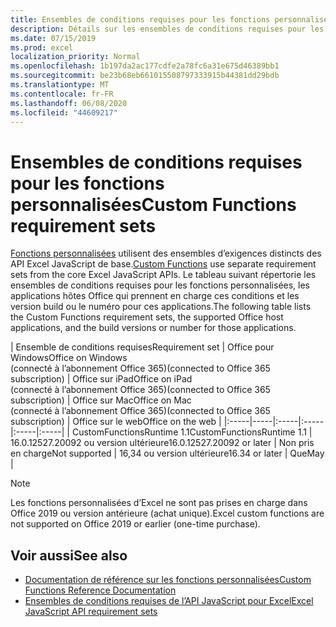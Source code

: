 ```yaml
---
title: Ensembles de conditions requises pour les fonctions personnalisées
description: Détails sur les ensembles de conditions requises pour les fonctions personnalisées pour l’API JavaScript pour Excel
ms.date: 07/15/2019
ms.prod: excel
localization_priority: Normal
ms.openlocfilehash: 1b197da2ac177cdfe2a78fc6a31e675d46389bb1
ms.sourcegitcommit: be23b68eb661015508797333915b44381dd29bdb
ms.translationtype: MT
ms.contentlocale: fr-FR
ms.lasthandoff: 06/08/2020
ms.locfileid: "44609217"
---
```

# <a name="custom-functions-requirement-sets"></a><span data-ttu-id="81c79-103">Ensembles de conditions requises pour les fonctions personnalisées</span><span class="sxs-lookup"><span data-stu-id="81c79-103">Custom Functions requirement sets</span></span>

<span data-ttu-id="81c79-104">[Fonctions personnalisées](./custom-functions-overview.md) utilisent des ensembles d’exigences distincts des API Excel JavaScript de base.</span><span class="sxs-lookup"><span data-stu-id="81c79-104">[Custom Functions](./custom-functions-overview.md) use separate requirement sets from the core Excel JavaScript APIs.</span></span> <span data-ttu-id="81c79-105">Le tableau suivant répertorie les ensembles de conditions requises pour les fonctions personnalisées, les applications hôtes Office qui prennent en charge ces conditions et les version build ou le numéro pour ces applications.</span><span class="sxs-lookup"><span data-stu-id="81c79-105">The following table lists the Custom Functions requirement sets, the supported Office host applications, and the build versions or number for those applications.</span></span>

|  <span data-ttu-id="81c79-106">Ensemble de conditions requises</span><span class="sxs-lookup"><span data-stu-id="81c79-106">Requirement set</span></span>  |  <span data-ttu-id="81c79-107">Office pour Windows</span><span class="sxs-lookup"><span data-stu-id="81c79-107">Office on Windows</span></span><br><span data-ttu-id="81c79-108">(connecté à l’abonnement Office 365)</span><span class="sxs-lookup"><span data-stu-id="81c79-108">(connected to Office 365 subscription)</span></span>  |  <span data-ttu-id="81c79-109">Office sur iPad</span><span class="sxs-lookup"><span data-stu-id="81c79-109">Office on iPad</span></span><br><span data-ttu-id="81c79-110">(connecté à l’abonnement Office 365)</span><span class="sxs-lookup"><span data-stu-id="81c79-110">(connected to Office 365 subscription)</span></span>  |  <span data-ttu-id="81c79-111">Office sur Mac</span><span class="sxs-lookup"><span data-stu-id="81c79-111">Office on Mac</span></span><br><span data-ttu-id="81c79-112">(connecté à l’abonnement Office 365)</span><span class="sxs-lookup"><span data-stu-id="81c79-112">(connected to Office 365 subscription)</span></span>  | <span data-ttu-id="81c79-113">Office sur le web</span><span class="sxs-lookup"><span data-stu-id="81c79-113">Office on the web</span></span> |
|:-----|-----|:-----|:-----|:-----|:-----|
| <span data-ttu-id="81c79-114">CustomFunctionsRuntime 1.1</span><span class="sxs-lookup"><span data-stu-id="81c79-114">CustomFunctionsRuntime 1.1</span></span> | <span data-ttu-id="81c79-115">16.0.12527.20092 ou version ultérieure</span><span class="sxs-lookup"><span data-stu-id="81c79-115">16.0.12527.20092 or later</span></span> | <span data-ttu-id="81c79-116">Non pris en charge</span><span class="sxs-lookup"><span data-stu-id="81c79-116">Not supported</span></span> | <span data-ttu-id="81c79-117">16,34 ou version ultérieure</span><span class="sxs-lookup"><span data-stu-id="81c79-117">16.34 or later</span></span> | <span data-ttu-id="81c79-118">Que</span><span class="sxs-lookup"><span data-stu-id="81c79-118">May</span></span> |

> [!NOTE]
> <span data-ttu-id="81c79-119">Les fonctions personnalisées d’Excel ne sont pas prises en charge dans Office 2019 ou version antérieure (achat unique).</span><span class="sxs-lookup"><span data-stu-id="81c79-119">Excel custom functions are not supported on Office 2019 or earlier (one-time purchase).</span></span>

## <a name="see-also"></a><span data-ttu-id="81c79-120">Voir aussi</span><span class="sxs-lookup"><span data-stu-id="81c79-120">See also</span></span>

- [<span data-ttu-id="81c79-121">Documentation de référence sur les fonctions personnalisées</span><span class="sxs-lookup"><span data-stu-id="81c79-121">Custom Functions Reference Documentation</span></span>](/javascript/api/custom-functions-runtime)
- [<span data-ttu-id="81c79-122">Ensembles de conditions requises de l’API JavaScript pour Excel</span><span class="sxs-lookup"><span data-stu-id="81c79-122">Excel JavaScript API requirement sets</span></span>](../reference/requirement-sets/excel-api-requirement-sets.md)

